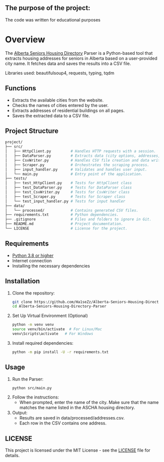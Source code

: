 ## The purpose of the project:
The code was written for educational purposes

# Overview
The [Alberta Seniors Housing Directory](https://housingdirectory.ascha.com/) Parser is a Python-based tool that extracts housing addresses for seniors in Alberta based on a user-provided city name. It fetches data and saves the results into a CSV file.

Libraries used: beautifulsoup4, requests, typing, tqdm

## Functions
- Extracts the available cities from the website.
- Checks the names of cities entered by the user.
- Extracts addresses of residential buildings on all pages.
- Saves the extracted data to a CSV file.

## Project Structure

```sh
project/
├── src/
│   ├── HttpClient.py         # Handles HTTP requests with a session.
│   ├── DataParser.py         # Extracts data (city options, addresses, page count) from HTML.
│   ├── CsvWriter.py          # Handles CSV file creation and data writing.
│   ├── Scraper.py            # Orchestrates the scraping process.
│   ├── input_handler.py      # Validates and handles user input.
│   └── main.py               # Entry point of the application.
├── tests/
│   ├── test_HttpClient.py    # Tests for HttpClient class
│   ├── test_DataParser.py    # Tests for DataParser class
│   ├── test_CsvWriter.py     # Tests for CsvWriter class
│   ├── test_Scraper.py       # Tests for Scraper class
│   └── test_input_handler.py # Tests for input handler
├── data/
│   └── processed/            # Contains generated CSV files.
├── requirements.txt          # Python dependencies.
├── .gitignore                # Files and folders to ignore in Git.
├── README.md                 # Project documentation.
└── LICENSE                   # License for the project.
```

## Requirements
- [Python 3.8 or higher](https://www.python.org/)
- Internet connection
- Installing the necessary dependencies

## Installation
1. Clone the repository:

    ```sh
    git clone https://github.com/Ha1seZz/Alberta-Seniors-Housing-Directory-Parser
    cd Alberta-Seniors-Housing-Directory-Parser
    ```

2. Set Up Virtual Environment (Optional)
   ```sh
   python -m venv venv
   source venv/bin/activate  # For Linux/Mac
   venv\Scripts\activate   # For Windows
   ```

3. Install required dependencies:

    ```sh
    python -m pip install -U -r requirements.txt
    ```

## Usage
1. Run the Parser:
   ```sh
   python src/main.py
   ```
2. Follow the instructions:
   - When prompted, enter the name of the city. Make sure that the name matches the name listed in the ASCHA housing directory.
3. Output:
   - Results are saved in data/processed/addresses.csv.
   - Each row in the CSV contains one address.

## LICENSE
This project is licensed under the MIT License - see the [LICENSE](https://github.com/Ha1seZz/Alberta-Seniors-Housing-Directory-Parser/blob/main/LICENSE) file for details.
